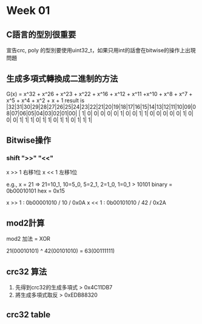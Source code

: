 # Week 01

## C語言的型別很重要
宣告crc, poly 的型別要使用uint32_t，如果只用int的話會在bitwise的操作上出現問題


## 生成多項式轉換成二進制的方法
G(x) = x^32 + x^26 + x^23 + x^22 + x^16 + x^12 + x^11 +x^10 + x^8 + x^7 + x^5 + x^4 + x^2 + x + 1
result is |32|31|30|29|28|27|26|25|24|23|22|21|20|19|18|17|16|15|14|13|12|11|10|09|08|07|06|05|04|03|02|01|00|
          | 1| 0| 0| 0| 0| 0| 1| 0| 0| 1| 1| 0| 0| 0| 0| 0| 1| 0| 0| 0| 1| 1| 1| 0| 1| 1| 0| 1| 1| 0| 1| 1| 1|


## Bitwise操作

### shift ">>" "<<"
x >> 1 右移1位
x << 1 左移1位

e.g., 
x = 21 =>  21=10_1, 10=5_0, 5=2_1, 2=1_0, 1=0_1 > 10101
binary = 0b00010101
hex = 0x15

x >> 1 : 0b00001010 / 10 / 0x0A
x << 1 : 0b00101010 / 42 / 0x2A


## mod2計算

mod2 加法 = XOR

21(00010101) ^ 42(00101010) = 63(00111111)

## crc32 算法
1. 先得到crc32的生成多項式 > 0x4C11DB7
2. 將生成多項式取反 > 0xEDB88320 

## crc32 table